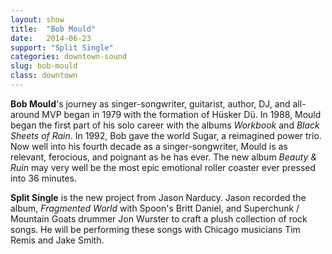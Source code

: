 ```yaml
---
layout: show
title:  "Bob Mould"
date:   2014-06-23
support: "Split Single"
categories: downtown-sound
slug: bob-mould
class: downtown
---
```


**Bob Mould**'s journey as singer-songwriter, guitarist, author, DJ, and all-around MVP began in 1979 with the formation of Hüsker Dü. In 1988, Mould began the first part of his solo career with the albums *Workbook* and *Black Sheets of Rain*. In 1992, Bob gave the world Sugar, a reimagined power trio. Now well into his fourth decade as a singer-songwriter, Mould is as relevant, ferocious, and poignant as he has ever. The new album *Beauty & Ruin* may very well be the most epic emotional roller coaster ever pressed into 36 minutes.

**Split Single** is the new project from Jason Narducy. Jason recorded the album, *Fragmented World* with Spoon's Britt Daniel, and Superchunk / Mountain Goats drummer Jon Wurster to craft a plush collection of rock songs. He will be performing these songs with Chicago musicians Tim Remis and Jake Smith.